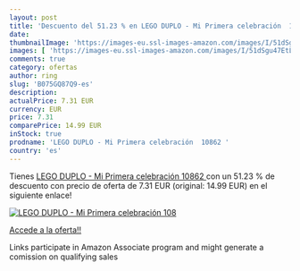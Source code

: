 ```yaml
---
layout: post
title: 'Descuento del 51.23 % en LEGO DUPLO - Mi Primera celebración  108'
date: 
thumbnailImage: 'https://images-eu.ssl-images-amazon.com/images/I/51dSgu47EtL._SL200_.jpg'
images: [ 'https://images-eu.ssl-images-amazon.com/images/I/51dSgu47EtL._SL200_.jpg' ]
comments: true
category: ofertas
author: ring
slug: 'B075GQ87Q9-es'
description:
actualPrice: 7.31 EUR
currency: EUR
price: 7.31
comparePrice: 14.99 EUR
inStock: true
prodname: 'LEGO DUPLO - Mi Primera celebración  10862 '
country: 'es'
---
```


Tienes [LEGO DUPLO - Mi Primera celebración  10862 ](https://www.amazon.es/dp/B075GQ87Q9/?tag=tolees-21) con un 51.23 % de descuento con precio de oferta de 7.31 EUR (original: 14.99 EUR) en el siguiente enlace!

[![LEGO DUPLO - Mi Primera celebración  108](https://images-eu.ssl-images-amazon.com/images/I/51dSgu47EtL._SL200_.jpg)](https://www.amazon.es/dp/B075GQ87Q9/?tag=tolees-21)

[Accede a la oferta!!](https://www.amazon.es/dp/B075GQ87Q9/?tag=tolees-21)

Links participate in Amazon Associate program and might generate a comission on qualifying sales


